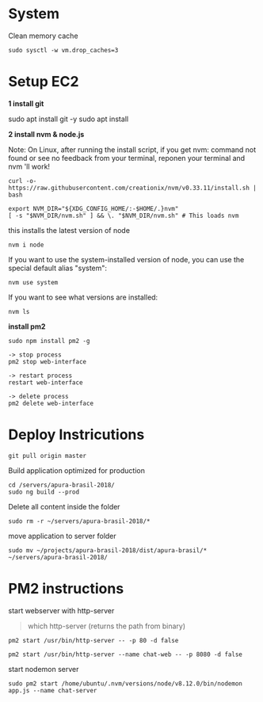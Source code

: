 # System

Clean memory cache 

    sudo sysctl -w vm.drop_caches=3


# Setup EC2

**1 install git**

sudo apt install git -y
sudo apt install 

**2 install nvm & node.js**

Note: On Linux, after running the install script, if you get nvm: command not found or see no feedback from your terminal, reponen your terminal and nvm 'll work!

    curl -o- https://raw.githubusercontent.com/creationix/nvm/v0.33.11/install.sh | bash

    export NVM_DIR="${XDG_CONFIG_HOME/:-$HOME/.}nvm"
    [ -s "$NVM_DIR/nvm.sh" ] && \. "$NVM_DIR/nvm.sh" # This loads nvm

this installs the latest version of node

    nvm i node

If you want to use the system-installed version of node, you can use the special default alias "system":

    nvm use system

If you want to see what versions are installed:

    nvm ls

**install pm2**

    sudo npm install pm2 -g

    -> stop process
    pm2 stop web-interface
    
    -> restart process
    restart web-interface

    -> delete process
    pm2 delete web-interface

# Deploy Instricutions

    git pull origin master

Build application optimized for production

    cd /servers/apura-brasil-2018/
    sudo ng build --prod

Delete all content inside the folder

    sudo rm -r ~/servers/apura-brasil-2018/*

move application to server folder

    sudo mv ~/projects/apura-brasil-2018/dist/apura-brasil/* ~/servers/apura-brasil-2018/

# PM2 instructions

start webserver with http-server
> which http-server (returns the path from binary)

    pm2 start /usr/bin/http-server -- -p 80 -d false
    
    pm2 start /usr/bin/http-server --name chat-web -- -p 8080 -d false

start nodemon server

    sudo pm2 start /home/ubuntu/.nvm/versions/node/v8.12.0/bin/nodemon app.js --name chat-server